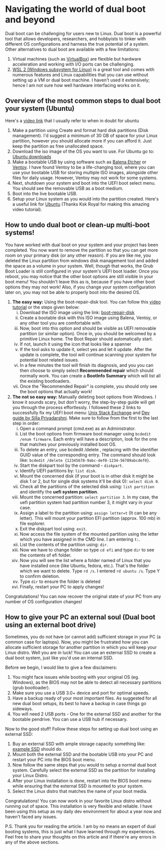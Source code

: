 <h1>Navigating the world of dual boot and beyond</h1>
<p>Dual boot can be challenging for users new to Linux. Dual boot is a powerful tool that allows developers, researchers, and hobbyists to tinker with different OS configurations and harness the true potential of a system. Other alternatives to dual boot are available with a few limitations:</p>

<ol>
    <li>Virtual machines (such as <a href="https://www.virtualbox.org/">VirtualBox</a>) are flexible but hardware acceleration and working with I/O ports can be challenging.</li>
    <li><a href="https://learn.microsoft.com/en-us/windows/wsl/">WSL 2 (Windows subsystem for Linux)</a> is a great tool and comes with numerous features and Linux capabilities that you can use without setting up a VM or dual boot machine. I haven't used it extensively; hence I am not sure how well hardware interfacing works on it.</li>
</ol>

<h2>Overview of the most common steps to dual boot your system (Ubuntu)</h2>

<p>Here's a <a href="https://www.youtube.com/watch?v=-iSAyiicyQY">video link</a> that I usually refer to when in doubt for ubuntu</p>

<ol>
    <li>Make a partition using Create and format hard disk partitions (Disk management). I'd suggest a minimum of 30 GB of space for your Linux partition, however you should allocate more if you can afford it. Just keep the partition as free unallocated space.</li>
    <li>Download the iso image of the OS you want to use. For Ubuntu go to: <a href="https://ubuntu.com/download/desktop">Ubuntu downloads</a></li>
    <li>Make a bootable USB by using software such as <a href="https://etcher.balena.io/">Balena Etcher</a> or <a href="https://www.ventoy.net/en/index.html">Ventoy</a>. I have found Ventoy to be a life-changing tool, where you can use your bootable USB for storing multiple ISO images, alongside other files for daily usage. However, Ventoy may not work for some systems.</li>
    <li>Next, shutdown your system and boot into the UEFI boot select menu. You should see the removable USB as a boot medium.</li>
    <li>Boot into the live bootable USB.</li>
    <li>Setup your Linux system as you would into the partition created. Here's a useful link for <a href="https://www.youtube.com/watch?v=-iSAyiicyQY">Ubuntu</a> (Thanks Ksk Royal for making this amazing video tutorial).</li>
</ol>

<h2>How to undo dual boot or clean-up multi-boot systems!</h2>

<p>You have worked with dual boot on your system and your project has been completed. You now want to remove the partition so that you can get more room on your primary disk (or any other reason). If you are like me, you deleted the Linux partition from windows disk management tool and added the space as a volume in your system. Well, though that works, the Grub Boot Loader is still configured in your system's UEFI boot loader. Once you reboot, you may notice that the other boot options are still visible in your boot menu! You shouldn't leave this as is, because if you have other boot options they may not work! Also, if you change your system configuration later on, you may not be able to properly boot into the desired OS.</p>

<ol>
    <li><b>The easy way:</b> Using the boot-repair-disk tool. You can follow this <a href="https://youtu.be/oLJczJBjhj0?si=9_K5uyrKA9Nn-ib4">video tutorial</a> or the steps given below:
        <ol type="i">
            <li>Download the ISO image using the link: <a href="https://sourceforge.net/projects/boot-repair-cd/">boot-repair-disk</a></li>
            <li>Create a bootable disk with this ISO image using Balena, Ventoy, or any other tool you are comfortable with.</li>
            <li>Now, boot into this option and should be visible as UEFI removable partition (or similar option). Once in, you should be welcomed by a primitive Linux home. The Boot Repair should automatically start.</li>
            <li>If not, launch it using the icon that looks like a spanner</li>
            <li>If the tool asks to update it, select yes and let it update. After the update is complete, the tool will continue scanning your system for potential boot related issues.</li>
            <li>In a few minutes the tool will finish its diagnosis, and you you can then choose to simply select <b>Recommended repair</b> which should normally work. You can create a <b>BootInfo Summary</b> which will list all the existing bootloaders.</li>
            <li>Once the "Recommended Repair" is complete, you should only see the boot options that actually work!
            </li>
        </ol>
    </li>
    <li><b>The not so easy way:</b> Manually deleting boot options from Windows. I know it sounds scary, but don't worry, the step-by-step guide will get you through the process effortlessly. I followed these 2 links to successfully fix my UEFI boot menu: <a href="https://unix.stackexchange.com/questions/552728/removed-both-Linux-installations-but-bios-still-shows-them-in-boot-options">Unix Stack Exchange</a> and <a href="https://dev.to/spectrumcetb/how-to-remove-ubuntu-completely-from-a-dual-boot-pc-uefi-3f12#:~:text=You%20will%20still%20find%20ubuntu,step%20is%20to%20remove%20it">Dev guide by Silla Priyadarshni</a>. Make sure to follow from the first to the last step in order:
        <ol type="i">
            <li>Open a command prompt (cmd.exe) as an Administrator.</li>
            <li>List the boot options from firmware boot manager using <code>bcdedit /enum firmware</code>. Each entry will have a description, look for the one that matches your previously installed boot OS.</li>
            <li>To delete an entry, use bcdedit /delete <identifier>, replacing <identifier> with the identifier GUID value of the corresponding entry. The command should look like:
            <code>bcdedit /delete {12345678-9abc-def0-1234-56789abcdef0}</code>.</li>
            <li>Start the diskpart tool by the command - <code>diskpart</code>.</li>
            <li>Identify UEFI partitions by:  <code>list disk</code>.</li>
            <li>Mount the concerned disk (if your boot is in other disk it might be disk 1 or 2, but for single disk systems it'll be disk 0): <code>select disk 0</code>. </li>
            <li>Check all the partitions of the selected disk using: <code>list partition</code> and identify the <b>uefi system partition</b>.</li>
            <li>Mount the concerned partition: <code>select partition 3</code>. In my case, the uefi partition system had partition number 3, it might vary in your case.</li>
            <li>Assign a label to the partition using: <code>assign letter=t</code> (It can be any letter). This will mount your partition EFI partition (approx. 100 mb) in file explorer.</li>
            <li>Exit the diskpart tool using: <code>exit</code>.</li>
            <li>Now access the file system of the mounted partition using the letter which you have assigned in the CMD line. I am entering <code>t:</code>.</li>
            <li>List the contents of the partition using: <code>dir</code>.</li>
            <li>Now we have to change folder so type <code>cd efi</code> and type <code>dir</code> to see the contents of efi folder.</li>
            <li>Now you will see the list where a folder named of Linux that you have installed once (like Ubuntu, fedora, etc.). That's the folder which we want to delete. Type <code>rd /s</code>. I entered <code>rd ubuntu /s</code>. Type Y to confirm deletion.</li>
            <li>Type <code>dir</code> to ensure the folder is deleted</li>
            <li>Finally, restart your PC to apply changes!</li> </ol> </li>
</ol>

<p>Congratulations! You can now recover the original state of your PC from any number of OS configuration changes!</p>

<h2>How to give your PC an external soul (Dual boot using an external boot drive)</h2>

<p>Sometimes, you do not have (or cannot add) sufficient storage in your PC (a common case for laptops). Now, you might be frustrated how you can allocate sufficient storage for another partition in which you will keep your Linux distro. Well you are in luck! You can use an external SSD to create a dual boot system, just like you'd use an internal SSD. </p>

<p>Before we begin, I would like to give a few disclaimers:</p>

<ol>
    <li>You might face issues while booting with your original OS (eg. Windows), as the BIOS may not be able to detect all necessary partitions (grub bootloader).</li>
    <li>Make sure you use a USB 3.0+ device and port for optimal speeds.</li>
    <li>Have a backup ready of your most important files. As suggested for all new dual boot setups, its best to have a backup in case things go sideways.</li>
    <li>You will need 2 USB ports - One for the external SSD and another for the bootable pendrive. You can use a USB hub if necessary.</li>
</ol>

<p>Now to the good stuff! Follow these steps for setting up dual boot using an external SSD:</p>

<ol>
    <li>Buy an external SSD with ample storage capacity something like: <a href="https://a.co/d/dfzWilH">example SSD</a> should do.</li>
    <li>Mount both the external SSD and the bootable USB into your PC and restart your PC into the BIOS boot menu.</li>
    <li>Now follow the same steps that you would to setup a normal dual boot system. Carefully select the external SSD as the partition for installing your Linux Distro.</li>
    <li>After your Linux installation is done, restart into the BIOS boot menu while ensuring that the external SSD is mounted to your system.</li>
    <li>Select the Linux distro that matches the name of your boot media.</li>
</ol>

<p>Congratulations! You can now work in your favorite Linux distro without running out of space. 
This installation is very flexible and reliable. I have been using this setup as my daily dev environment for about a year now and haven't faced any issues.</p>

<p>P.S. Thank you for reading the article. I am by no means an expert of dual booting systems, this is just what I have learned through my experiences. Feel free to share your thoughts on this article and if there're any errors in any of the above sections.</p>
